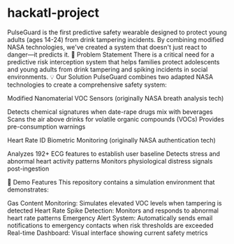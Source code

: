 # hackatl-project
PulseGuard is the first predictive safety wearable designed to protect young adults (ages 14-24) from drink tampering incidents. By combining modified NASA technologies, we've created a system that doesn't just react to danger—it predicts it.
🎯 Problem Statement
There is a critical need for a predictive risk interception system that helps families protect adolescents and young adults from drink tampering and spiking incidents in social environments.
💡 Our Solution
PulseGuard combines two adapted NASA technologies to create a comprehensive safety system:

Modified Nanomaterial VOC Sensors (originally NASA breath analysis tech)

Detects chemical signatures when date-rape drugs mix with beverages
Scans the air above drinks for volatile organic compounds (VOCs)
Provides pre-consumption warnings


Heart Rate ID Biometric Monitoring (originally NASA authentication tech)

Analyzes 192+ ECG features to establish user baseline
Detects stress and abnormal heart activity patterns
Monitors physiological distress signals post-ingestion



🔬 Demo Features
This repository contains a simulation environment that demonstrates:

Gas Content Monitoring: Simulates elevated VOC levels when tampering is detected
Heart Rate Spike Detection: Monitors and responds to abnormal heart rate patterns
Emergency Alert System: Automatically sends email notifications to emergency contacts when risk thresholds are exceeded
Real-time Dashboard: Visual interface showing current safety metrics
